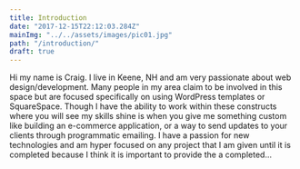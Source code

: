 ```yaml
---
title: Introduction
date: "2017-12-15T22:12:03.284Z"
mainImg: "../../assets/images/pic01.jpg"
path: "/introduction/"
draft: true
---
```


Hi my name is Craig.  I live in Keene, NH and am very passionate about web design/development.  Many people in my area claim to be involved in this space but are focused specifically on using WordPress templates or SquareSpace.  Though I have the ability to work within these constructs where you will see my skills shine is when you give me something custom like building an e-commerce application, or a way to send updates to your clients through programmatic emailing.  I have a passion for new technologies and am hyper focused on any project that I am given until it is completed because I think it is important to provide the a completed...
